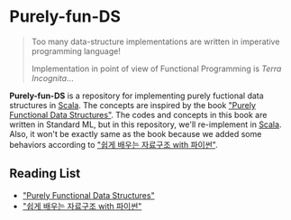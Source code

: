 # Purely-fun-DS

> Too many data-structure implementations are written in imperative programming language! 
>
> Implementation in point of view of Functional Programming is *Terra Incognita*... 

**Purely-fun-DS** is a repository for implementing purely fuctional data structures in [Scala](https://www.scala-lang.org/). The concepts are inspired by the book ["Purely Functional Data Structures"](https://www.amazon.com/Purely-Functional-Data-Structures-Okasaki/dp/0521663504). The codes and concepts in this book are written in Standard ML, but in this repository, we'll re-implement in [Scala](https://www.scala-lang.org/). Also, it won't be exactly same as the book because we added some behaviors according to ["쉽게 배우는 자료구조 with 파이썬"](https://product.kyobobook.co.kr/detail/S000001743850).

## Reading List
- ["Purely Functional Data Structures"](https://www.amazon.com/Purely-Functional-Data-Structures-Okasaki/dp/0521663504)
- ["쉽게 배우는 자료구조 with 파이썬"](https://product.kyobobook.co.kr/detail/S000001743850)